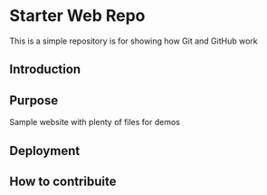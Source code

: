 # Starter Web Repo

This is a simple repository is for showing how Git and GitHub work

## Introduction

## Purpose

Sample website with plenty of files for demos

## Deployment

## How to contribuite